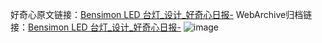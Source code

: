 好奇心原文链接：[Bensimon LED 台灯_设计_好奇心日报-](https://www.qdaily.com/articles/2607.html)
WebArchive归档链接：[Bensimon LED 台灯_设计_好奇心日报-](http://web.archive.org/web/20190623151243/https://www.qdaily.com/articles/2607.html)
![image](http://ww3.sinaimg.cn/large/007d5XDply1g3v6bxe5o7j30u02vunav)